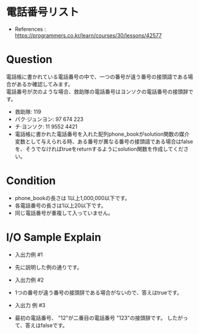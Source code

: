 # 電話番号リスト
- References : https://programmers.co.kr/learn/courses/30/lessons/42577

# Question
電話帳に書かれている電話番号の中で、一つの番号が違う番号の接頭語である場合があるか確認してみます。<br>
電話番号が次のような場合、救助隊の電話番号はヨンソクの電話番号の接頭辞です。<br>

- 救助隊: 119
- パク·ジュンヨン: 97 674 223
- チ·ヨンソク: 11 9552 4421
- 電話帳に書かれた電話番号を入れた配列phone_bookがsolution関数の媒介変数として与えられる時、ある番号が異なる番号の接頭語である場合はfalseを、そうでなければtrueをreturnするようにsolution関数を作成してください。

# Condition
- phone_bookの長さは 1以上1,000,000以下です。
- 各電話番号の長さは1以上20以下です。
- 同じ電話番号が重複して入っていません。

# I/O Sample Explain
- 入出力例 #1
- 先に説明した例の通りです。


- 入出力例 #2
- 1つの番号が違う番号の接頭辞である場合がないので、答えはtrueです。


- 入出力 例 #3
- 最初の電話番号、 "12"が二番目の電話番号 "123"の接頭辞です。 したがって、答えはfalseです。